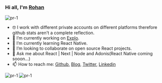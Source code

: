
### Hi all, I'm [Rohan](https://rsroff.netlify.app/)

<p align="left"> <img src="https://komarev.com/ghpvc/?username=rohansinghrawat99&label=Views&color=blue&style=plastic" alt="pr-1" /> </p>

- 🤓 I work with different private accounts on different platforms therefore github stats aren't a complete reflection.
- 🔭 I’m currently working on [Explo](https://exploapp.com/).
- 🌱 I’m currently learning React Native.
- 👯 I’m looking to collaborate on open source React projects.
- 💬 Ask me about React | Next | Node and Adonis(React Native coming sooon...)
- 📫 How to reach me: [Github](https://github.com/rohansinghrawat99), [Blog](https://medium.com/@rsrofficial99), [Twitter](https://twitter.com/rohansrawat), [Linkedin](https://www.linkedin.com/in/rsroff/) 

<img src="https://github-readme-stats.vercel.app/api?username=rohansinghrawat99&show_icons=true&theme=light&include_all_commits=true&count_private=true" alt="pr-1" />


<img src="https://github-readme-stats.vercel.app/api/top-langs/?username=rohansinghrawat99&layout=compact&theme=light&show_all_langs=true" alt="pr-1" />
